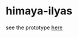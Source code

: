 # himaya-ilyas
see the prototype <a href="http://undanganmanten.my.id/chocolate" target="_blank">here</a>
